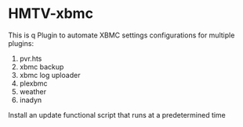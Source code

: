 HMTV-xbmc
=========

This is q Plugin to automate XBMC settings configurations for multiple plugins:

1. pvr.hts
2. xbmc backup
3. xbmc log uploader
4. plexbmc
5. weather
6. inadyn

Install an update functional script that runs at a predetermined time
